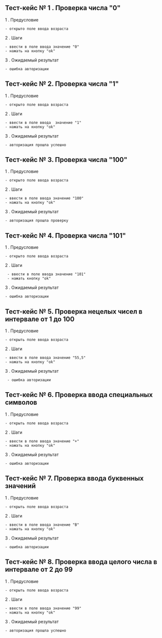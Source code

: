 ## Тест-кейс № 1 . Проверка числа "0"

1 . Предусловие

    - открыто поле ввода возраста


2 . Шаги

    - ввести в поле ввода значение "0"
    - нажать на кнопку "ok"



3 . Ожидаемый результат

    - ошибка авторизации



## Тест-кейс № 2. Проверка числа "1"

1 . Предусловие

    - открыто поле ввода возраста

2 . Шаги

    - ввести в поле ввода  значение "1"
    - нажать на кнопку "ok"

3 . Ожидаемый результат

    - авторизация прошла успешно

## Тест-кейс № 3. Проверка числа "100"

1 . Предусловие

    - открыто поле ввода возраста

2 . Шаги

    - ввести в поле ввода значение "100"
    - нажать на кнопку "ok"
3 . Ожидаемый результат

    - авторизация прошла проверку

## Тест-кейс № 4. Проверка числа "101"

1 . Предусловие

    - открыто поле ввода возраста

2 . Шаги

     - ввести в поле ввода значение "101"
     - нажать кнопку "ok"

3 . Ожидаемый результат

    - ошибка авторизации

## Тест-кейс № 5. Проверка нецелых чисел в интервале от 1 до 100

1 . Предусловие

    - открыть поле ввода возраста

2 . Шаги

    - ввести в поле ввода значение "55,5"
    - нажать на кнопку "ok"

3 . Ожидаемый результат

     - ошибка авторизации

## Тест-кейс № 6. Проверка ввода специальных символов

1 . Предусловие

    - открыть поле ввода возраста

2 . Шаги

    - ввести в поле ввода значение "+"
    - нажать на кнопку "ok"

3 . Ожидаемый результат

    - ошибка авторизации



## Тест-кейс № 7. Проверка ввода буквенных значений

1 . Предусловие

    - открыть поле ввода возраста

2 . Шаги

    - ввести в поле ввода значение "В"
    - нажать на кнопку "ok"

3 . Ожидаемый результат

    - ошибка авторизации


## Тест-кейс № 8. Проверка ввода целого числа в интервале от 2 до 99

1 . Предусловие

    - открыть поле ввода возраста

2 . Шаги

    - ввести в поле ввода значение "99"
    - нажать на кнопку "ok"

3 . Ожидаемый результат

    - авторизация прошла успешно